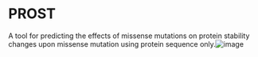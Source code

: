 # PROST

A tool for predicting the effects of missense mutations on protein stability changes upon missense mutation using protein sequence only.![image](https://user-images.githubusercontent.com/48677766/175101273-d738178d-8ea5-4881-b6f0-905989705559.png)
